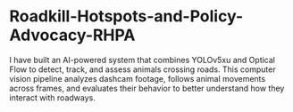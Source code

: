 # Roadkill-Hotspots-and-Policy-Advocacy-RHPA
I  have built an AI-powered system that combines YOLOv5xu and Optical Flow to detect, track, and assess animals crossing roads. This computer vision pipeline analyzes dashcam footage, follows animal movements across frames, and evaluates their behavior to better understand how they interact with roadways.
